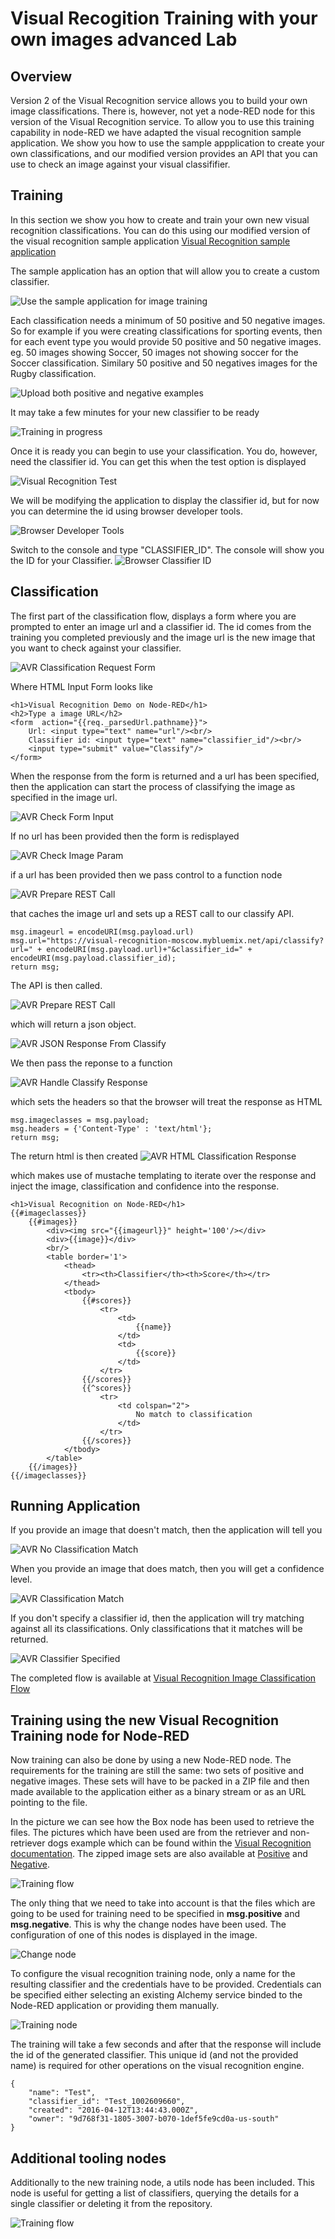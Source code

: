 # Visual Recogition Training with your own images advanced Lab
## Overview
Version 2 of the Visual Recognition service allows you to build your own image classifications. There is, however, not
yet a node-RED node for this version of the Visual Recognition service. To allow you to use this training capability in
node-RED we have adapted the visual recognition sample application. We show you how to use the sample appplication to create
your own classifications, and our modified version provides an API that you can use to check an image against your visual 
classififier. 

## Training
In this section we show you how to create and train your own new visual recognition classifications. You can do this using 
our modified version of the visual recognition sample 
application [Visual Recognition sample application](https://visual-recognition-moscow.mybluemix.net/)

The sample application has an option that will allow you to create a custom classifier.  

![Use the sample application for image training](images/avr_sample_app_train_option.png)

Each classification needs a minimum of 50 positive and 50 negative images. So for example if you were creating 
classifications for sporting events, then for each event type you would provide 50 positive and 50 negative images. eg.
50 images showing Soccer, 50 images not showing soccer for the Soccer classification. Similary 50 positive and 50 negatives images 
for the Rugby classification. 

![Upload both positive and negative examples](images/avr_sample_image_training.png)

It may take a few minutes for your new classifier to be ready

![Training in progress](images/avr_sample_training_inprogress.png)

Once it is ready you can begin to use your classification. You do, however, need the classifier id. You can get this when 
the test option is displayed

![Visual Recognition Test](images/avr_classifier_test_option.png)

We will be modifying the application to display the classifier id, but for now you can determine the 
id using browser developer tools.

![Browser Developer Tools](images/avr_browser_developer_tools.png)

Switch to the console and type "CLASSIFIER_ID". The console will show you the ID for your Classifier.
![Browser Classifier ID](images/avr_browser_console_classifier_id.png)

## Classification

The first part of the classification flow, displays a form where you are prompted to enter an image url and a classifier id. The id comes from the training you 
completed previously and the image url is the new image that you want to check against your classifier.

![AVR Classification Request Form](images/avr_show_input_form.png)

Where HTML Input Form looks like 
```
<h1>Visual Recognition Demo on Node-RED</h1>
<h2>Type a image URL</h2>
<form  action="{{req._parsedUrl.pathname}}">
    Url: <input type="text" name="url"/><br/>
    Classifier id: <input type="text" name="classifier_id"/><br/>
    <input type="submit" value="Classify"/>
</form>
```

When the response from the form is returned and a url has been specified, then the application can start the process of 
classifying the image as specified in the image url.

![AVR Check Form Input](images/avr_check_input_from_form.png)

If no url has been provided then the form is redisplayed
 
![AVR Check Image Param](images/avr_check_image_param.png)

if a url has been provided then we pass control to a function node

![AVR Prepare REST Call](images/avr_classify_function_node.png)

that caches the image url and sets up a REST call to our classify API.

```
msg.imageurl = encodeURI(msg.payload.url)
msg.url="https://visual-recognition-moscow.mybluemix.net/api/classify?url=" + encodeURI(msg.payload.url)+"&classifier_id=" + encodeURI(msg.payload.classifier_id);
return msg;
```

The API is then called.

![AVR Prepare REST Call](images/avr_rest_call_classify.png)

which will return a json object.

![AVR JSON Response From Classify](images/avr_classify_return_json.png)

We then pass the reponse to a function

![AVR Handle Classify Response](images/avr_handle_classify_response.png)

which sets the headers so that the browser will treat the response as HTML
```
msg.imageclasses = msg.payload;
msg.headers = {'Content-Type' : 'text/html'};
return msg;
```

The return html is then created
![AVR HTML Classification Response](images/avr_classification_html_response.png)

which makes use of mustache templating to iterate over the response and inject the image, classification and confidence
into the response.

```
<h1>Visual Recognition on Node-RED</h1>
{{#imageclasses}}
    {{#images}}
        <div><img src="{{imageurl}}" height='100'/></div>
        <div>{{image}}</div>
        <br/>
        <table border='1'>
            <thead>
                <tr><th>Classifier</th><th>Score</th></tr>
            </thead>
            <tbody>
                {{#scores}}
                    <tr>
                        <td>
                            {{name}}
                        </td>
                        <td>
                            {{score}}
                        </td>
                    </tr>
                {{/scores}} 
                {{^scores}}
                    <tr>
                        <td colspan="2">
                            No match to classification
                        </td>
                    </tr>
                {{/scores}}                
            </tbody>
        </table>
    {{/images}}    
{{/imageclasses}}
```

## Running Application

If you provide an image that doesn't match, then the application will tell you

![AVR No Classification Match](images/avr_no_match.png)

When you provide an image that does match, then you will get a confidence level.

![AVR Classification Match](images/avr_classification_match.png)

If you don't specify a classifier id, then the application will try matching against all its classifications. Only classifications 
that it matches will be returned.

![AVR Classifier Specified](images/avr_no_classifier_input.png)



The completed flow is available at [Visual Recognition Image Classification Flow](avr_classify_image_flow.json)

## Training using the new Visual Recognition Training node for Node-RED

Now training can also be done by using a new Node-RED node. The requirements for the training are still the same: two sets of positive and negative images. These sets will have to be packed in a ZIP file and then made available to the application either as a binary stream or as an URL pointing to the file.

In the picture we can see how the Box node has been used to retrieve the files. The pictures which have been used are from the retriever and non-retriever dogs example which can be found within the [Visual Recognition documentation](https://visual-recognition-demo.mybluemix.net/train). The zipped image sets are also available at [Positive](files/retrievers_positive.zip) and [Negative](files/retrievers_negative.zip).

![Training flow](images/vr_training1.png)

The only thing that we need to take into account is that the files which are going to be used for training need to be specified in <b>msg.positive</b> and <b>msg.negative</b>. This is why the change nodes have been used. The configuration of one of this nodes is displayed in the image. 

![Change node](images/vr_training2.png)

To configure the visual recognition training node, only a name for the resulting classifier and the credentials have to be provided. Credentials can be specified either selecting an existing Alchemy service binded to the Node-RED application or providing them manually.

![Training node](images/vr_training3.png)

The training will take a few seconds and after that the response will include the id of the generated classifier. This unique id (and not the provided name) is required for other operations on the visual recognition engine.

```
{   
    "name": "Test", 
    "classifier_id": "Test_1002609660", 
    "created": "2016-04-12T13:44:43.000Z", 
    "owner": "9d768f31-1805-3007-b070-1def5fe9cd0a-us-south" 
}
```

## Additional tooling nodes

Additionally to the new training node, a utils node has been included. This node is useful for getting a list of classifiers, querying the details for a single classifier or deleting it from the repository.

![Training flow](images/vr_utils1.png)


